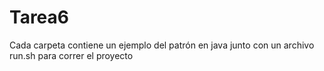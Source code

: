 # Tarea6

Cada carpeta contiene un ejemplo del patrón en java junto con un archivo run.sh para correr el proyecto
